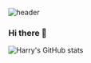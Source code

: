 ![header](https://capsule-render.vercel.app/api?type=wave&color=auto&height=300&section=header&text=Harry;s%20Github&fontSize=90)

### Hi there 👋

![Harry's GitHub stats](https://github-readme-stats.vercel.app/api?username=h0han&show_icons=true&theme=radical)

<!--
**h0han/h0han** is a ✨ _special_ ✨ repository because its `README.md` (this file) appears on your GitHub profile.

Here are some ideas to get you started:

- 🔭 I’m currently working on ...
- 🌱 I’m currently learning ...
- 👯 I’m looking to collaborate on ...
- 🤔 I’m looking for help with ...
- 💬 Ask me about ...
- 📫 How to reach me: ...
- 😄 Pronouns: ...
- ⚡ Fun fact: ...
-->
